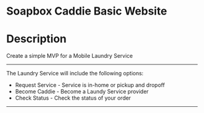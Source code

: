 #
# Soapbox Caddie Basic Website

<h1>Description</h1>
<p>Create a simple MVP for a Mobile Laundry Service</p>
<hr/>
The Laundry Service will include the following options:
<ul>
<li>Request Service -  Service is in-home or pickup and dropoff</li>
<li>Become Caddie - Become a Laundy Service provider</li>
<li>Check Status - Check the status of your order</li>
</ul>
<hr/>
